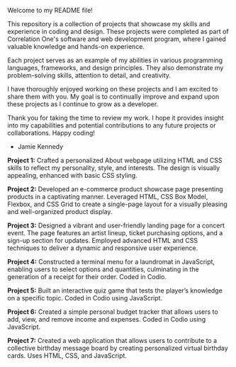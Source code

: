 Welcome to my README file! 

This repository is a collection of projects that showcase my skills and experience in coding and design. These projects were completed as part of Correlation One's software and web development program, where I gained valuable knowledge and hands-on experience. 

Each project serves as an example of my abilities in various programming languages, frameworks, and design principles. They also demonstrate my problem-solving skills, attention to detail, and creativity. 

I have thoroughly enjoyed working on these projects and I am excited to share them with you. My goal is to continually improve and expand upon these projects as I continue to grow as a developer. 

Thank you for taking the time to review my work. I hope it provides insight into my capabilities and potential contributions to any future projects or collaborations. Happy coding!

- Jamie Kennedy

**Project 1:**
Crafted a personalized About webpage utilizing HTML and CSS skills to reflect my personality, style, and interests. The design is visually appealing, enhanced with basic CSS styling.

**Project 2:**
Developed an e-commerce product showcase page presenting products in a captivating manner. Leveraged HTML, CSS Box Model, Flexbox, and CSS Grid to create a single-page layout for a visually pleasing and well-organized product display.

**Project 3:**
Designed a vibrant and user-friendly landing page for a concert event. The page features an artist lineup, ticket purchasing options, and a sign-up section for updates. Employed advanced HTML and CSS techniques to deliver a dynamic and responsive user experience.

**Project 4:**
Constructed a terminal menu for a laundromat in JavaScript, enabling users to select options and quantities, culminating in the generation of a receipt for their order. Coded in Codio.

**Project 5:**
Built an interactive quiz game that tests the player’s knowledge on a specific topic. Coded in Codio using JavaScript.

**Project 6:**
Created a simple personal budget tracker that allows users to add, view, and remove income and expenses. Coded in Codio using JavaScript.

**Project 7:**
Created a web application that allows users to contribute to a collective birthday message board by creating personalized virtual birthday cards. Uses HTML, CSS, and JavaScript.